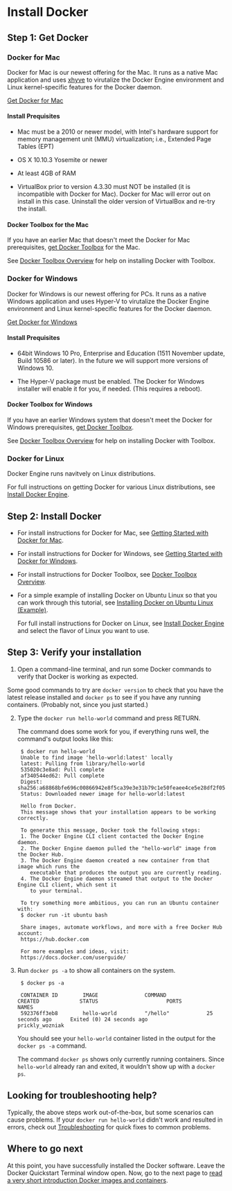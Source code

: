 <!--[metadata]>
+++
aliases = [
"/mac/step_one/",
"/windows/step_one/",
"/linux/step_one/",
]
title = "Install Docker and run hello-world"
description = "Getting started with Docker"
keywords = ["beginner, getting started, Docker, install"]
[menu.main]
identifier = "getstart_all_install"
parent = "getstart_all"
weight = 1
+++
<![end-metadata]-->

# Install Docker

## Step 1: Get Docker

### Docker for Mac

Docker for Mac is our newest offering for the Mac. It runs as a native Mac application and uses <a href="https://github.com/mist64/xhyve/" target="_blank">xhyve</a> to virutalize the Docker Engine environment and Linux kernel-specific features for the Docker daemon.

<a class="button" href="https://download.docker.com/mac/beta/Docker.dmg">Get Docker for Mac</a>

#### Install Prequisites

- Mac must be a 2010 or newer model, with Intel's hardware support for memory management unit (MMU) virtualization; i.e., Extended Page Tables (EPT)

- OS X 10.10.3 Yosemite or newer

- At least 4GB of RAM

- VirtualBox prior to version 4.3.30 must NOT be installed (it is incompatible with Docker for Mac). Docker for Mac will error out on install in this case. Uninstall the older version of VirtualBox and re-try the install.

#### Docker Toolbox for the Mac

If you have an earlier Mac that doesn't meet the Docker for Mac prerequisites, <a href="https://www.docker.com/products/docker-toolbox" target="_blank">get Docker Toolbox</a> for the Mac.

See [Docker Toolbox Overview](/toolbox/overview.md) for help on installing Docker with Toolbox.

### Docker for Windows

Docker for Windows is our newest offering for PCs. It runs as a native Windows application and uses Hyper-V to virutalize the Docker Engine environment and Linux kernel-specific features for the Docker daemon.

<a class="button" href="https://download.docker.com/win/beta/InstallDocker.msi">Get Docker for Windows</a>

#### Install Prequisites

* 64bit Windows 10 Pro, Enterprise and Education (1511 November update, Build 10586 or later). In the future we will support more versions of Windows 10.

* The Hyper-V package must be enabled. The Docker for Windows installer will enable it for you, if needed. (This requires a reboot).

#### Docker Toolbox for Windows

If you have an earlier Windows system that doesn't meet the Docker for Windows prerequisites, <a href="https://www.docker.com/products/docker-toolbox" target="_blank">get Docker Toolbox</a>.

See [Docker Toolbox Overview](/toolbox/overview.md) for help on installing Docker with Toolbox.

### Docker for Linux
Docker Engine runs navitvely on Linux distributions.

For full instructions on getting Docker for various Linux distributions, see [Install Docker Engine](/engine/installation/index.md).

## Step 2: Install Docker

* For install instructions for Docker for Mac, see [Getting Started with Docker for Mac](/docker-for-mac/index.md).

* For install instructions for Docker for Windows, see [Getting Started with Docker for Windows](/docker-for-windows/index.md).

* For install instructions for Docker Toolbox, see [Docker Toolbox Overview](/toolbox/overview.md).

* For a simple example of installing Docker on Ubuntu Linux so that you can work through this tutorial, see [Installing Docker on Ubuntu Linux (Example)](linux_install_help.md).

  For full install instructions for Docker on Linux, see [Install Docker Engine](/engine/installation/index.md) and select the flavor of Linux you want to use.

## Step 3: Verify your installation

1. Open a command-line terminal, and run some Docker commands to verify that Docker is working as expected.

  Some good commands to try are `docker version` to check that you have the latest release installed and `docker ps` to see if you have any running containers. (Probably not, since you just started.)

2. Type the `docker run hello-world` command and press RETURN.

    The command does some work for you, if everything runs well, the command's
    output looks like this:

        $ docker run hello-world
        Unable to find image 'hello-world:latest' locally
        latest: Pulling from library/hello-world
        535020c3e8ad: Pull complete
        af340544ed62: Pull complete
        Digest: sha256:a68868bfe696c00866942e8f5ca39e3e31b79c1e50feaee4ce5e28df2f051d5c
        Status: Downloaded newer image for hello-world:latest

        Hello from Docker.
        This message shows that your installation appears to be working correctly.

        To generate this message, Docker took the following steps:
        1. The Docker Engine CLI client contacted the Docker Engine daemon.
        2. The Docker Engine daemon pulled the "hello-world" image from the Docker Hub.
        3. The Docker Engine daemon created a new container from that image which runs the
           executable that produces the output you are currently reading.
        4. The Docker Engine daemon streamed that output to the Docker Engine CLI client, which sent it
           to your terminal.

        To try something more ambitious, you can run an Ubuntu container with:
        $ docker run -it ubuntu bash

        Share images, automate workflows, and more with a free Docker Hub account:
        https://hub.docker.com

        For more examples and ideas, visit:
        https://docs.docker.com/userguide/

3. Run `docker ps -a` to show all containers on the system.

        $ docker ps -a

        CONTAINER ID        IMAGE               COMMAND             CREATED             STATUS                      PORTS               NAMES
        592376ff3eb8        hello-world         "/hello"            25 seconds ago      Exited (0) 24 seconds ago                       prickly_wozniak

    You should see your `hello-world` container listed in the output for the `docker ps -a` command.

    The command `docker ps` shows only currently running containers. Since `hello-world` already ran and exited, it wouldn't show up with a `docker ps`.

## Looking for troubleshooting help?

Typically, the above steps work out-of-the-box, but some scenarios can cause problems. If your `docker run hello-world` didn't work and resulted in errors, check out [Troubleshooting](/toolbox/faqs/troubleshoot.md) for quick fixes to common problems.

## Where to go next

At this point, you have successfully installed the Docker software. Leave the
Docker Quickstart Terminal window open. Now, go to the next page to [read a very
short introduction Docker images and containers](step_two.md).


&nbsp;
